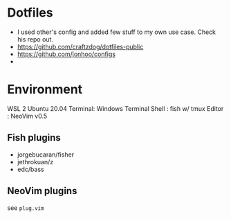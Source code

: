 # Dotfiles

- I used other's config and added few stuff to my own use case. Check his repo out.
- https://github.com/craftzdog/dotfiles-public
- https://github.com/jonhoo/configs
- 
# Environment

WSL 2 Ubuntu 20.04
Terminal: Windows Terminal
Shell : fish w/ tmux
Editor : NeoVim v0.5

## Fish plugins

- jorgebucaran/fisher
- jethrokuan/z
- edc/bass

## NeoVim plugins

see `plug.vim`

